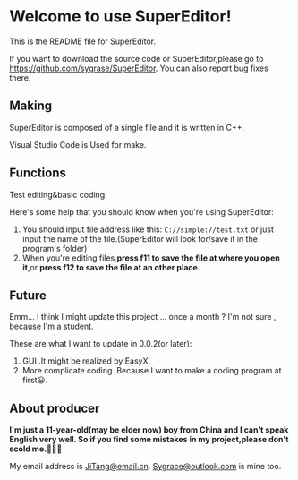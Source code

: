 # Welcome to use SuperEditor!

This is the README file for SuperEditor. 

If you want to download the source code or SuperEditor,please go to https://github.com/sygrase/SuperEditor.  You can also report bug fixes there.

## Making

SuperEditor is composed of a single file and it is written in C++.

Visual Studio Code is Used for make.

## Functions

Test editing&basic coding.

Here's some help that you should know when you're using SuperEditor:

1. You should input file address like this: `C://simple://test.txt` or just input the name of the file.(SuperEditor will look for/save it in the program's folder)
2. When you're editing files,**press f11 to save the file at where you open it**,or **press f12 to save the file at an other place**. 

## Future

Emm...  I think I might update this project ...  once a month ? I'm not sure , because I'm a student.

These are what I want to update in 0.0.2(or later):

1. GUI .It might be realized by EasyX.
2. More complicate coding. Because I want to make a coding program at first😀.

## About producer

**I'm just a 11-year-old(may be elder now) boy from China and I can't speak English very well. So if you find some mistakes in my project,please don't scold me.🙏🙏🙏**  

My email address is JiTang@email.cn. Sygrace@outlook.com is mine too.